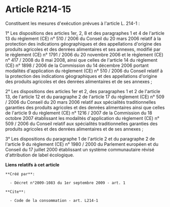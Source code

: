 # Article R214-15

Constituent les mesures d'exécution prévues à l'article L. 214-1 : 

1° Les dispositions des articles 1er, 2, 8 et des paragraphes 1 et 4 de l'article 13 du règlement (CE) n° 510 / 2006 du
Conseil du 20 mars 2006 relatif à la protection des indications géographiques et des appellations d'origine des produits
agricoles et des denrées alimentaires et ses annexes, modifié par le règlement (CE) n° 1791 / 2006 du 20 novembre 2006 et le
règlement (CE) n° 417 / 2008 du 8 mai 2008, ainsi que celles de l'article 14 du règlement (CE) n° 1898 / 2006 de la
Commission du 14 décembre 2006 portant modalités d'application du règlement (CE) n° 510 / 2006 du Conseil relatif à la
protection des indications géographiques et des appellations d'origine des produits agricoles et des denrées alimentaires et
de ses annexes ; 

2° Les dispositions des articles 1er et 2, des paragraphes 1 et 2 de l'article 13, de l'article 12 et du paragraphe 2 de
l'article 17 du règlement (CE) n° 509 / 2006 du Conseil du 20 mars 2006 relatif aux spécialités traditionnelles garanties des
produits agricoles et des denrées alimentaires ainsi que celles de l'article 9 du règlement (CE) n° 1216 / 2007 de la
Commission du 18 octobre 2007 établissant les modalités d'application du règlement (CE) n° 509 / 2006 du Conseil relatif aux
spécialités traditionnelles garanties des produits agricoles et des denrées alimentaires et de ses annexes ; 

3° Les dispositions du paragraphe 1 de l'article 2 et du paragraphe 2 de l'article 9 du règlement (CE) n° 1980 / 2000 du
Parlement européen et du Conseil du 17 juillet 2000 établissant un système communautaire révisé d'attribution de label
écologique.

**Liens relatifs à cet article**

	**Créé par**:

	  - Décret n°2009-1083 du 1er septembre 2009 - art. 1

	**Cite**:

	  - Code de la consommation - art. L214-1
